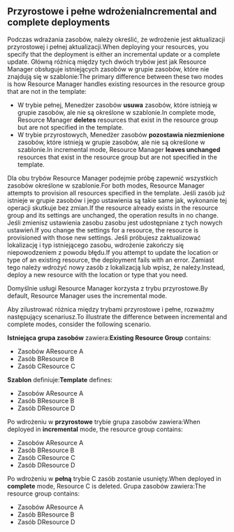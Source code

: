 ## <a name="incremental-and-complete-deployments"></a><span data-ttu-id="f1671-101">Przyrostowe i pełne wdrożenia</span><span class="sxs-lookup"><span data-stu-id="f1671-101">Incremental and complete deployments</span></span>
<span data-ttu-id="f1671-102">Podczas wdrażania zasobów, należy określić, że wdrożenie jest aktualizacji przyrostowej i pełnej aktualizacji.</span><span class="sxs-lookup"><span data-stu-id="f1671-102">When deploying your resources, you specify that the deployment is either an incremental update or a complete update.</span></span> <span data-ttu-id="f1671-103">Główną różnicą między tych dwóch trybów jest jak Resource Manager obsługuje istniejących zasobów w grupie zasobów, które nie znajdują się w szablonie:</span><span class="sxs-lookup"><span data-stu-id="f1671-103">The primary difference between these two modes is how Resource Manager handles existing resources in the resource group that are not in the template:</span></span>

* <span data-ttu-id="f1671-104">W trybie pełnej, Menedżer zasobów **usuwa** zasobów, które istnieją w grupie zasobów, ale nie są określone w szablonie.</span><span class="sxs-lookup"><span data-stu-id="f1671-104">In complete mode, Resource Manager **deletes** resources that exist in the resource group but are not specified in the template.</span></span> 
* <span data-ttu-id="f1671-105">W trybie przyrostowych, Menedżer zasobów **pozostawia niezmienione** zasobów, które istnieją w grupie zasobów, ale nie są określone w szablonie.</span><span class="sxs-lookup"><span data-stu-id="f1671-105">In incremental mode, Resource Manager **leaves unchanged** resources that exist in the resource group but are not specified in the template.</span></span>

<span data-ttu-id="f1671-106">Dla obu trybów Resource Manager podejmie próbę zapewnić wszystkich zasobów określone w szablonie.</span><span class="sxs-lookup"><span data-stu-id="f1671-106">For both modes, Resource Manager attempts to provision all resources specified in the template.</span></span> <span data-ttu-id="f1671-107">Jeśli zasób już istnieje w grupie zasobów i jego ustawienia są takie same jak, wykonanie tej operacji skutkuje bez zmian.</span><span class="sxs-lookup"><span data-stu-id="f1671-107">If the resource already exists in the resource group and its settings are unchanged, the operation results in no change.</span></span> <span data-ttu-id="f1671-108">Jeśli zmienisz ustawienia zasobu zasobu jest udostępniane z tych nowych ustawień.</span><span class="sxs-lookup"><span data-stu-id="f1671-108">If you change the settings for a resource, the resource is provisioned with those new settings.</span></span> <span data-ttu-id="f1671-109">Jeśli próbujesz zaktualizować lokalizację i typ istniejącego zasobu, wdrożenie zakończy się niepowodzeniem z powodu błędu.</span><span class="sxs-lookup"><span data-stu-id="f1671-109">If you attempt to update the location or type of an existing resource, the deployment fails with an error.</span></span> <span data-ttu-id="f1671-110">Zamiast tego należy wdrożyć nowy zasób z lokalizacją lub wpisz, że należy.</span><span class="sxs-lookup"><span data-stu-id="f1671-110">Instead, deploy a new resource with the location or type that you need.</span></span>

<span data-ttu-id="f1671-111">Domyślnie usługi Resource Manager korzysta z trybu przyrostowe.</span><span class="sxs-lookup"><span data-stu-id="f1671-111">By default, Resource Manager uses the incremental mode.</span></span>

<span data-ttu-id="f1671-112">Aby zilustrować różnica między trybami przyrostowe i pełne, rozważmy następujący scenariusz.</span><span class="sxs-lookup"><span data-stu-id="f1671-112">To illustrate the difference between incremental and complete modes, consider the following scenario.</span></span>

<span data-ttu-id="f1671-113">**Istniejąca grupa zasobów** zawiera:</span><span class="sxs-lookup"><span data-stu-id="f1671-113">**Existing Resource Group** contains:</span></span>

* <span data-ttu-id="f1671-114">Zasobów A</span><span class="sxs-lookup"><span data-stu-id="f1671-114">Resource A</span></span>
* <span data-ttu-id="f1671-115">Zasób B</span><span class="sxs-lookup"><span data-stu-id="f1671-115">Resource B</span></span>
* <span data-ttu-id="f1671-116">Zasób C</span><span class="sxs-lookup"><span data-stu-id="f1671-116">Resource C</span></span>

<span data-ttu-id="f1671-117">**Szablon** definiuje:</span><span class="sxs-lookup"><span data-stu-id="f1671-117">**Template** defines:</span></span>

* <span data-ttu-id="f1671-118">Zasobów A</span><span class="sxs-lookup"><span data-stu-id="f1671-118">Resource A</span></span>
* <span data-ttu-id="f1671-119">Zasób B</span><span class="sxs-lookup"><span data-stu-id="f1671-119">Resource B</span></span>
* <span data-ttu-id="f1671-120">Zasób D</span><span class="sxs-lookup"><span data-stu-id="f1671-120">Resource D</span></span>

<span data-ttu-id="f1671-121">Po wdrożeniu w **przyrostowe** trybie grupa zasobów zawiera:</span><span class="sxs-lookup"><span data-stu-id="f1671-121">When deployed in **incremental** mode, the resource group contains:</span></span>

* <span data-ttu-id="f1671-122">Zasobów A</span><span class="sxs-lookup"><span data-stu-id="f1671-122">Resource A</span></span>
* <span data-ttu-id="f1671-123">Zasób B</span><span class="sxs-lookup"><span data-stu-id="f1671-123">Resource B</span></span>
* <span data-ttu-id="f1671-124">Zasób C</span><span class="sxs-lookup"><span data-stu-id="f1671-124">Resource C</span></span>
* <span data-ttu-id="f1671-125">Zasób D</span><span class="sxs-lookup"><span data-stu-id="f1671-125">Resource D</span></span>

<span data-ttu-id="f1671-126">Po wdrożeniu w **pełną** trybie C zasób zostanie usunięty.</span><span class="sxs-lookup"><span data-stu-id="f1671-126">When deployed in **complete** mode, Resource C is deleted.</span></span> <span data-ttu-id="f1671-127">Grupa zasobów zawiera:</span><span class="sxs-lookup"><span data-stu-id="f1671-127">The resource group contains:</span></span>

* <span data-ttu-id="f1671-128">Zasobów A</span><span class="sxs-lookup"><span data-stu-id="f1671-128">Resource A</span></span>
* <span data-ttu-id="f1671-129">Zasób B</span><span class="sxs-lookup"><span data-stu-id="f1671-129">Resource B</span></span>
* <span data-ttu-id="f1671-130">Zasób D</span><span class="sxs-lookup"><span data-stu-id="f1671-130">Resource D</span></span>
